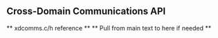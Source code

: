 ## Cross-Domain Communications API

** xdcomms.c/h reference **
** Pull from main text to here if needed **

